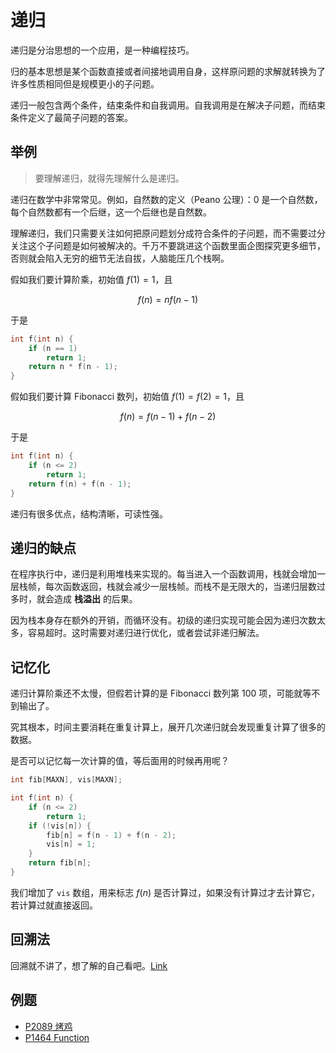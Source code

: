 # 递归

递归是分治思想的一个应用，是一种编程技巧。

归的基本思想是某个函数直接或者间接地调用自身，这样原问题的求解就转换为了许多性质相同但是规模更小的子问题。

递归一般包含两个条件，结束条件和自我调用。自我调用是在解决子问题，而结束条件定义了最简子问题的答案。

## 举例

> 要理解递归，就得先理解什么是递归。

递归在数学中非常常见。例如，自然数的定义（Peano 公理）：$0$ 是一个自然数，每个自然数都有一个后继，这一个后继也是自然数。

理解递归，我们只需要关注如何把原问题划分成符合条件的子问题，而不需要过分关注这个子问题是如何被解决的。千万不要跳进这个函数里面企图探究更多细节，否则就会陷入无穷的细节无法自拔，人脑能压几个栈啊。

假如我们要计算阶乘，初始值 $f(1) = 1$，且 

$$f(n) = nf(n-1)$$

于是

```cpp
int f(int n) {
    if (n == 1)
        return 1;
    return n * f(n - 1);
}
```

假如我们要计算 Fibonacci 数列，初始值 $f(1) = f(2) = 1$，且

$$f(n) = f(n-1) + f(n-2)$$

于是

```cpp
int f(int n) {
    if (n <= 2)
        return 1;
    return f(n) + f(n - 1);
}
```

递归有很多优点，结构清晰，可读性强。

## 递归的缺点

在程序执行中，递归是利用堆栈来实现的。每当进入一个函数调用，栈就会增加一层栈帧，每次函数返回，栈就会减少一层栈帧。而栈不是无限大的，当递归层数过多时，就会造成 **栈溢出** 的后果。

因为栈本身存在额外的开销，而循环没有。初级的递归实现可能会因为递归次数太多，容易超时。这时需要对递归进行优化，或者尝试非递归解法。

## 记忆化

递归计算阶乘还不太慢，但假若计算的是 Fibonacci 数列第 $100$ 项，可能就等不到输出了。

究其根本，时间主要消耗在重复计算上，展开几次递归就会发现重复计算了很多的数据。

是否可以记忆每一次计算的值，等后面用的时候再用呢？

```cpp
int fib[MAXN], vis[MAXN];

int f(int n) {
    if (n <= 2)
        return 1;
    if (!vis[n]) {
        fib[n] = f(n - 1) + f(n - 2);
        vis[n] = 1;
    }
    return fib[n];
}
```

我们增加了 `vis` 数组，用来标志 $f(n)$ 是否计算过，如果没有计算过才去计算它，若计算过就直接返回。

## 回溯法

回溯就不讲了，想了解的自己看吧。[Link](https://oi-wiki.org/search/backtracking/)

## 例题

- [P2089 烤鸡](https://www.luogu.com.cn/problem/P2089)
- [P1464 Function](https://www.luogu.com.cn/problem/P1464)
